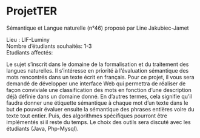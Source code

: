 # ProjetTER
Sémantique et Langue naturelle (n°46)
proposé par Line Jakubiec-Jamet     

Lieu : LIF-Luminy    
Nombre d’étudiants souhaités: 1-3    
Etudiants affectés:    

Le sujet s’inscrit dans le domaine de la formalisation et du traitement des langues naturelles.
Il s’intéresse en priorité à l’évaluation sémantique des mots rencontrés dans un texte
écrit en français. Pour ce projet, il vous sera demandé de développer une interface Web qui
permettra de réaliser de façon conviviale une classification des mots en fonction d’une description
déjà définie dans un domaine donné. En d’autres termes, cela signifie qu’il faudra
donner une étiquette sémantique à chaque mot d’un texte dans le but de pouvoir évaluer
ensuite la sémantique des phrases entières voire du texte tout entier. Puis, des algorithmes
spécifiques pourront être implémentés si il reste du temps.
Le choix des outils sera discuté avec les étudiants (Java, Php-Mysql).
